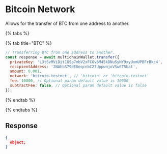 # Bitcoin Network

Allows for the transfer of BTC from one address to another.

{% tabs %}

{% tab title="BTC" %}

```js
// Transferring BTC from one address to another.
const response = await multichainWallet.transfer({
  privateKey: 'L3tSvMViDit1GSp7mbV2xFCGv6M45kDNuSyNY9xyUxmUPBFrBkc4',
  recipientAddress: '2NAhbS79dEUeqcnbC27UppwnjoVSwET5bat',
  amount: 0.001,
  network: 'bitcoin-testnet', // 'bitcoin' or 'bitcoin-testnet'
  fee: 10000, // Optional param default value is 10000
  subtractFee: false, // Optional param default value is false
});
```

{% endtab %}

{% endtabs %}

## Response

```json
{
  object;
}
```
